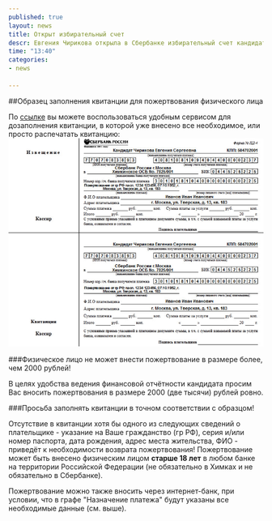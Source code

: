 ```yaml
---
published: true
layout: news
title: Открыт избирательный счет
descr: Евгения Чирикова открыла в Сбербанке избирательный счет кандидата в мэры Химок.
time: "13:40"
categories:
- news

---
```


##Образец заполнения квитанции для пожертвования физического лица

По 
[ссылке](http://quittance.ru/form-pd4.php?nam=%CA%E0%ED%E4%E8%E4%E0%F2+%D7%E8%F0%E8%EA%EE%E2%E0+%C5.%D1.+%F1%F7%E5%F2+No.+40810810940440000237&inn=7707083893&kpp=504702001&sch=30301810940006004044&bnk=%D1%E1%E5%F0%E1%E0%ED%EA+%D0%EE%F1%F1%E8%E8+%E3.%CC%EE%F1%EA%E2%E0+%D5%E8%EC%EA%E8%ED%F1%EA%EE%E5+%CE%D1%C1+No.+7825%2F001&bik=044525225&ksc=30101810400000000225&plt=%CF%EE%E6%E5%F0%F2%E2%EE%E2%E0%ED%E8%E5+%EE%F2+%E3%F0+%D0%D4+%EF%E0%F1%EF.+1234+123456%2C+07.10.1952%2C+%E3.+%CC%EE%F1%EA%E2%E0%2C+%F3%EB.+%D2%E2%E5%F0%F1%EA%E0%FF%2C+%E4.+13%2C+%EA%E2.+183&fio=%C8%E2%E0%ED%EE%E2+%C8%E2%E0%ED+%C8%E2%E0%ED%EE%E2%E8%F7&adr=%E3.+%CC%EE%F1%EA%E2%E0%2C+%F3%EB.+%D2%E2%E5%F0%F1%EA%E0%FF%2C+%E4.+13%2C+%EA%E2.+183)
 вы можете воспользоваться удобным сервисом для дозаполнения квитанции, в которой уже внесено все необходимое, или просто распечатать квитанцию:
![квитанция](/images/quit_fiz.jpg)
 
###Физическое лицо не может внести пожертвование в размере  более, чем 2000 рублей!

В целях удобства ведения финансовой отчётности кандидата просим Вас вносить пожертвования в размере 2000 (две тысячи) рублей ровно. 

###Просьба заполнять квитанции в точном соответствии с образцом! 

Отсутствие в квитанции хотя бы одного из следующих сведений о плательщике - указание на Ваше гражданство (гр РФ), серия и/или номер паспорта, дата рождения, адрес места жительства, ФИО - приведёт к необходимости возврата пожертвования! 
Пожертвование может быть внесено физическим лицом <b>старше 18 лет</b> в любом банке на территории Российской Федерации (не обязательно в Химках и не обязательно в Сбербанке).

Пожертвование можно также вносить через интернет-банк, при условии, что в графе "Назначение платежа" будут указаны все необходимые данные (см. выше).
